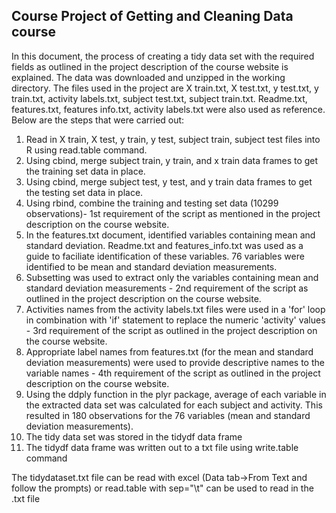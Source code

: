 Course Project of Getting and Cleaning Data course
--------------------------------------------------
In this document, the process of creating a tidy data set with the required fields as outlined in the project description of the course website is explained. The data was downloaded and unzipped in the working directory. The files used in the project are X train.txt, X test.txt, y test.txt, y train.txt, activity labels.txt, subject test.txt, subject train.txt. Readme.txt, features.txt, features info.txt, activity labels.txt were also used as reference. Below are the steps that were carried out:

1. Read in X train, X test, y train, y test, subject train, subject test files into R using read.table command.
2. Using cbind, merge subject train, y train, and x train data frames to get the training set data in place.
3. Using cbind, merge subject test, y test, and y train data frames to get the testing set data in place.
4. Using rbind, combine the training and testing set data (10299 observations)- 1st requirement of the script as mentioned in the project description on the course website.
5. In the features.txt document, identified variables containing mean and standard deviation. Readme.txt and features_info.txt was used as a guide to faciliate identification of these variables. 76 variables were identified to be mean and standard deviation measurements.
6. Subsetting was used to extract only the variables containing mean and standard deviation measurements - 2nd requirement of the script as outlined in the project description on the course website.
7. Activities names from the activity labels.txt files were used in a 'for' loop in combination with 'if' statement to replace the numeric 'activity' values - 3rd requirement of the script as outlined in the project description on the course website.
8. Appropriate label names from features.txt (for the mean and standard deviation measurements) were used to provide descriptive names to the variable names - 4th requirement of the script as outlined in the project description on the course website.
9. Using the ddply function in the plyr package, average of each variable in the extracted data set was calculated for each subject and activity. This resulted in 180 observations for the 76 variables (mean and standard deviation measurements).
10. The tidy data set was stored in the tidydf data frame
11. The tidydf data frame was written out to a txt file using write.table command

The tidydataset.txt file can be read with excel (Data tab->From Text and follow the prompts) or read.table with sep="\t" can be used to read in the .txt file
